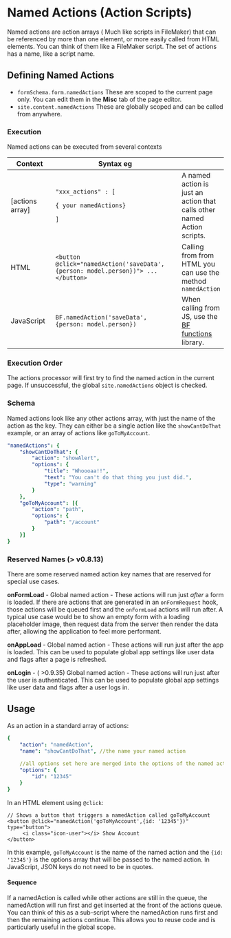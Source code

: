 # Named Actions (Action Scripts)

Named actions are action arrays ( Much like scripts in FileMaker) that can be referenced by more than one element, or more easily called from HTML elements. You can think of them like a FileMaker script. The set of actions has a name, like a script name.

## Defining Named Actions

* `formSchema.form.namedActions` These are scoped to the current page only. You can edit them in the **Misc** tab of the page editor.
* `site.content.namedActions` These are globally scoped and can be called from anywhere.

### Execution

Named actions can be executed from several contexts

<table><thead><tr><th width="134.33333333333331">Context</th><th width="414">Syntax eg</th><th></th></tr></thead><tbody><tr><td>[actions array]</td><td><p><code>"xxx_actions" : [</code></p><p>    <code>{ your namedActions}</code></p><p><code>]</code></p></td><td>A named action is just an action that calls other named Action scripts.</td></tr><tr><td>HTML</td><td><code>&#x3C;button @click="namedAction('saveData',{person: model.person})"> ... &#x3C;/button></code></td><td>Calling from from HTML you can use the method <code>namedAction</code></td></tr><tr><td>JavaScript</td><td><code>BF.namedAction('saveData',{person: model.person})</code></td><td>When calling from JS, use the <a href="../bf-utility-function-ver-0.9.20+.md">BF functions</a> library.</td></tr></tbody></table>

### Execution Order

The actions processor will first try to find the named action in the current page. If unsuccessful, the global `site.namedActions` object is checked.

### Schema

Named actions look like any other actions array, with just the name of the action as the key. They can either be a single action like the `showCantDoThat` example, or an array of actions like `goToMyAccount`.



```yaml
"namedActions": {
    "showCantDoThat": {
        "action": "showAlert",
        "options": {
            "title": "Whoooaa!!",
            "text": "You can't do that thing you just did.",
            "type": "warning"
        }
    },
    "goToMyAccount": [{
        "action": "path",
        "options": {
            "path": "/account"
        }
    }]
}
```

### Reserved Names (> v0.8.13)

There are some reserved named action key names that are reserved for special use cases.

**onFormLoad** - Global named action - These actions will run just _after_ a form is loaded. If there are actions that are generated in an `onFormRequest` hook, those actions will be queued first and the `onFormLoad` actions will run after. A typical use case would be to show an empty form with a loading placeholder image, then request data from the server then render the data after, allowing the application to feel more performant.

**onAppLoad** - Global named action - These actions will run just after the app is loaded. This can be used to populate global app settings like user data and flags after a page is refreshed.

**onLogin** - ( >0.9.35) Global named action - These actions will run just after the user is authenticated. This can be used to populate global app settings like user data and flags after a user logs in.

## Usage

As an action in a standard array of actions:

```yaml
{
    "action": "namedAction",
    "name": "showCantDoThat", //the name your named action
    
    //all options set here are merged into the options of the named actions
    "options": {
        "id": "12345" 
    }
}
```

In an HTML element using `@click`:

```markup
// Shows a button that triggers a namedAction called goToMyAccount
<button @click="namedAction('goToMyAccount',{id: '12345'})"  type="button">
     <i class="icon-user"></i> Show Account
</button>
```

In this example, `goToMyAccount` is the name of the named action and the `{id: '12345'}` is the options array that will be passed to the named action. In JavaScript, JSON keys do not need to be in quotes.

#### Sequence

If a namedAction is called while other actions are still in the queue, the namedAction will run first and get inserted at the front of the actions queue. You can think of this as a sub-script where the namedAction runs first and then the remaining actions continue. This allows you to reuse code and is particularly useful in the global scope.
